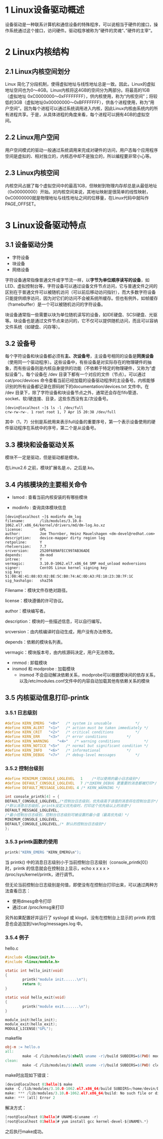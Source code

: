# 1 Linux设备驱动概述

设备驱动是一种联系计算机和通信设备的特殊程序，可以说相当于硬件的接口，操作系统通过这个接口，访问硬件。驱动程序被称为”硬件的灵魂“、”硬件的主宰“。

# 2 Linux内核结构

## 2.1 Linux内核空间划分

Linux 简化了分段机制，使得虚拟地址与线性地址总是一致。因此，Linux的虚拟地址空间也为0～4GB。Linux内核将这4GB的空间分为两部分。将最高的1GB（虚拟地址 0xC0000000～0xFFFFFFFF），供内核使用，称为“内核空间”；将较低的3GB（虚拟地址0x00000000～0xBFFFFFFF），供各个进程使用，称为“用户空间”。因为每个进程可以通过系统调用进入内核，因此Linux内核由系统内的所有进程共享。于是，从具体进程的角度来看，每个进程可以拥有4GB的虚拟空间。

## 2.2 Linux用户空间

用户空间模式的驱动一般通过系统调用来完成对硬件的访问，用户态每个应用程序空间是虚拟的、相对独立的，内核态中却不是独立的，所以编程要非常小心等。

## 2.3 Linux内核空间

内核空间占据了每个虚拟空间中的最高1GB，但映射到物理内存却总是从最低地址（0x00000000）开始。对内核空间来说，其地址映射是很简单的线性映射，0xC0000000就是物理地址与线性地址之间的位移量，在Linux代码中就叫作PAGE_OFFSET。

# 3 Linux设备驱动特点

## 3.1 设备驱动分类

+ 字符设备
+ 块设备
+ 网络设备

字符设备通常指像普通文件或字节流一样，以**字节为单位顺序读写的设备**，如LED、虚拟控制台等，字符设备可以通过设备文件节点访问，它与普通文件之间的区别在于普通文件可以被随机访问（可以前后移动访问指针），而大多数字符设备只能提供顺序访问，因为对它们的访问不会被系统所缓存。但也有例外，如帧缓存（framebuffer）是一个可以被随机访问的字符设备。

块设备通常指一些需要以块为单位随机读写的设备，如IDE硬盘、SCSI硬盘、光驱等。块设备也是通过文件节点来访问的，它不仅可以提供随机访问，而且可以容纳文件系统（如硬盘、闪存等）。

## 3.2 设备号

每个字符设备和块设备都必须有**主、次设备号**，主设备号相同的设备是**同类设备**（使用同一个驱动程序）。这些设备中，有些设备是对实际存在的物理硬件的抽象，而有些设备则是内核自身提供的功能（不依赖于特定的物理硬件，又称为“虚拟设备”）。每个设备在 /dev 目录下都有一个对应的文件（节点）。可以通过cat/proc/devices 命令查看当前已经加载的设备驱动程序的主设备号。内核能够识别的所有设备都记录在原码树下的documentation/devices.txt 文件中。在 /dev 目录下，除了字符设备和块设备节点之外，通常还会存在fifo管道、socket、软/硬连接、目录，这些东西没有主/次设备号。

```shell
[devin@localhost ~]$ ls -l /dev/full
crw-rw-rw-. 1 root root 1, 7 Apr 15 20:38 /dev/full
```

其中（1，7）分别是系统用来表示full设备的重要序号，第一个表示设备使用的硬件驱动程序在系统中的序号，第二个是从设备号。

## 3.3 模块和设备驱动关系

模块不一定是驱动，但是驱动都是模块。

在Linux2.6 之前，模块扩展名是.o，之后是.ko。

## 3.4 内核模块的主要相关命令

+ lsmod : 查看当前内核安装的有哪些模块

+ modinfo : 查询具体模块信息

```shell
[devin@localhost ~]$ modinfo dm_log
filename:       /lib/modules/3.10.0-1062.el7.x86_64/kernel/drivers/md/dm-log.ko.xz
license:        GPL
author:         Joe Thornber, Heinz Mauelshagen <dm-devel@redhat.com>
description:    device-mapper dirty region log
retpoline:      Y
rhelversion:    7.7
srcversion:     2520F689AFECC997AB36ADE
depends:        dm-mod
intree:         Y
vermagic:       3.10.0-1062.el7.x86_64 SMP mod_unload modversions 
signer:         CentOS Linux kernel signing key
sig_key:        51:08:4E:41:88:03:02:BE:5C:B0:74:AC:0D:A3:FE:10:23:3B:7F:1C
sig_hashalgo:   sha256
```

Filename：模块文件存绝对路径。

license：模块遵循的许可协议。

author：模块编写者。

description：模块的一些描述信息，可以自行编写。

srcversion：由内核编译时自动生成，用户没有办法修改。

depends：依赖的模块名列表。

vermagic：模块版本号，由内核源码决定，用户无法修改。

+ rmmod : 卸载模块
+ insmod 和 modprobe : 加载模块
  + insmod 不会自动解决依赖关系，modprobe可以根据模块间的依存关系，以及/etc/modules.conf文件中的内容自动加载其他有依赖关系的模块

## 3.5 内核驱动信息打印-printk

### 3.5.1 日志级别

```c
#define	KERN_EMERG	"<0>"	/* system is unusable			*/
#define	KERN_ALERT	"<1>"	/* action must be taken immediately	*/
#define	KERN_CRIT	"<2>"	/* critical conditions			*/
#define	KERN_ERR	"<3>"	/* error conditions			*/
#define	KERN_WARNING	"<4>"	/* warning conditions			*/
#define	KERN_NOTICE	"<5>"	/* normal but significant condition	*/
#define	KERN_INFO	"<6>"	/* informational			*/
#define	KERN_DEBUG	"<7>"	/* debug-level messages			*/
```

### 3.5.2 控制台级别

```c
#define MINIMUM_CONSOLE_LOGLEVEL　 1　 　/*可以使用的最小日志级别*/
#define DEFAULT_CONSOLE_LOGLEVEL 　7 /*比KERN_DEBUG 更重要的消息都被打印*/
#define DEFAULT_MESSAGE_LOGLEVEL 4 /* KERN_WARNING */
 
int console_printk[4] = {
DEFAULT_CONSOLE_LOGLEVEL,/*控制台日志级别，优先级高于该值的消息将在控制台显示*/
/*默认消息日志级别，printk没定义优先级时，打印这个优先级以上的消息*/
DEFAULT_MESSAGE_LOGLEVEL,
/*最小控制台日志级别，控制台日志级别可被设置的最小值（最高优先级）*/
MINIMUM_CONSOLE_LOGLEVEL,
DEFAULT_CONSOLE_LOGLEVEL,/* 默认的控制台日志级别*/
};
```

### 3.5.3 printk函数的使用

```c
printk("KERN_EMERG "KERN_EMERG\n");
```

当 printk() 中的消息日志级别小于当前控制台日志级别（console_printk[0]）时，printk 的信息就会在控制台上显示，echo x x x x > /proc/sys/kernel/printk，进行调节。

但无论当前控制台日志级别是何值，即使没有在控制台打印出来，可以通过两种方法查看日志：

+ 使用dmesg命令打印
+ 通过cat /proc/kmsg来打印

另外如果配置好并运行了 syslogd 或 klogd，没有在控制台上显示的 printk 的信息也会追加到/var/log/messages.log 中。

### 3.5.4 例子

hello.c

```c
#include <linux/init.h>
#include <linux/module.h>

static int hello_init(void)
{
        printk("module init......\n");
        return 0;
}

static void hello_exit(void)
{
        printk("module exit.......\n");
}

module_init(hello_init);
module_exit(hello_exit);
MODULE_LICENSE("GPL");
```

makefile

```makefile
obj-m := hello.o
all:
        make -C /lib/modules/$(shell uname -r)/build SUBDIRS=$(PWD) modules 
clean:
        make -C /lib/modules/$(shell uname -r)/build SUBDIRS=$(PWD) clean
```

make时出现如下错误：

```c
[devin@localhost 01hello]$ make
make -C /lib/modules/3.10.0-1062.el7.x86_64/build SUBDIRS=/home/devin/Documents/07_linux_driver/chapter03/01hello modules 
make: *** /lib/modules/3.10.0-1062.el7.x86_64/build: No such file or directory.  Stop.
make: *** [all] Error 2
```

解决方式：

```c
[root@localhost 01hello]# UNAME=$(uname -r)
[root@localhost 01hello]# yum install gcc kernel-devel-${UNAME%.*}
```

之后执行make成功。

